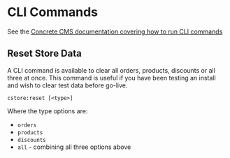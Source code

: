# CLI Commands

See the [Concrete CMS documentation covering how to run CLI commands](http://documentation.concretecms.org/developers/appendix/cli-commands)

## Reset Store Data
A CLI command is available to clear all orders, products, discounts or all three at once.
This command is useful if you have been testing an install and wish to clear test data before go-live.

    cstore:reset [<type>]

Where the type options are:
* `orders`
* `products`
* `discounts`
* `all` - combining all three options above
